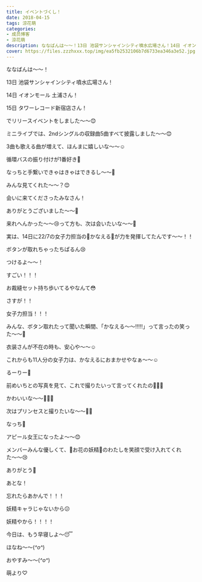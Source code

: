```yaml
---
title: イベントづくし！
date: 2018-04-15
tags: 涼花萌
categories: 
- 成员博客
- 涼花萌
description: ななばんは〜〜！13日 池袋サンシャインシティ噴水広場さん！14日 イオンモール 土浦さん！15日 タワーレコード新宿店さん！でリリースイベントをし...
cover: https://files.zzzhxxx.top/img/ea5fb2532106b7d6733ea346a3e52.jpg 
---
```








ななばんは〜〜！






13日 池袋サンシャインシティ噴水広場さん！




14日 イオンモール 土浦さん！




15日 タワーレコード新宿店さん！





でリリースイベントをしました〜〜😊







ミニライブでは、2ndシングルの収録曲5曲すべて披露しました〜〜😊








3曲も歌える曲が増えて、ほんまに嬉しいな〜〜☺️













循環バスの振り付けが1番好き💓






なっちと手繋いできゃはきゃはできるし〜〜💓








みんな見てくれた〜〜？😊













会いに来てくださったみなさん！




ありがとうございました〜〜🍬









来れへんかった〜〜😢って方も、次は会いたいな〜〜💓


















実は、14日に22/7の女子力担当の👼かなえる👼が力を発揮してたんです〜〜！！









ボタンが取れちゃったちぱるん😢










つけるよ〜〜！










すごい！！！





お裁縫セット持ち歩いてるやなんて😳








さすが！！




女子力担当！！！







みんな、ボタン取れたって聞いた瞬間、「かなえる〜〜!!!!!」って言ったの笑った〜〜🙈









衣装さんが不在の時も、安心や〜〜☺️









これからも11人分の女子力は、かなえるにおまかせやなぁ〜〜☺️
















るーりー💓








前めいちとの写真を見て、これで撮りたいって言ってくれたの💓💓💓









かわいいな〜〜💓💓💓











次はプリンセスと撮りたいな〜〜👸💓


















なっち💓










アピール女王になったよ〜〜😊





メンバーみんな優しくて、🌸お花の妖精🌸のわたしを笑顔で受け入れてくれた〜〜😢









ありがとう💓










あとな！





忘れたらあかんで！！！






妖精キャラじゃないから😕





妖精やから！！！！



















今日は、もう早寝しよ〜😴







ほなね〜〜(*^o^*)



おやすみ〜〜(*^o^*)









萌より♡



